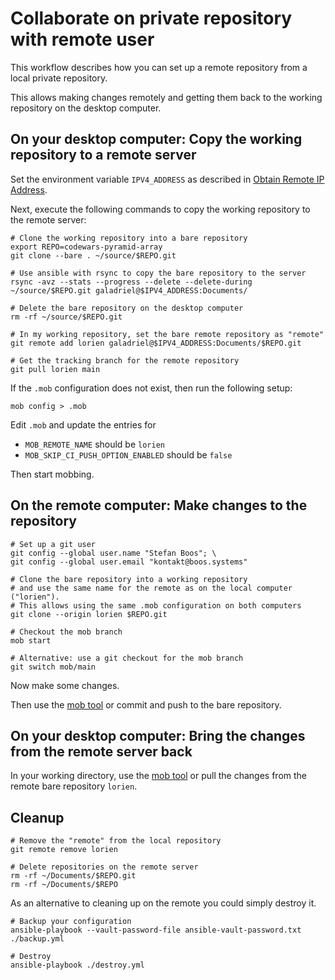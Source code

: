 # Collaborate on private repository with remote user

This workflow describes how you can set up a remote repository from a local
private repository.

This allows making changes remotely and getting them back to the working
repository on the desktop computer.

## On your desktop computer: Copy the working repository to a remote server

Set the environment variable `IPV4_ADDRESS` as described in
[Obtain Remote IP Address](./obtain-remote-ip-address.md).

Next, execute the following commands to copy the working repository to the
remote server:

```shell
# Clone the working repository into a bare repository
export REPO=codewars-pyramid-array
git clone --bare . ~/source/$REPO.git

# Use ansible with rsync to copy the bare repository to the server
rsync -avz --stats --progress --delete --delete-during ~/source/$REPO.git galadriel@$IPV4_ADDRESS:Documents/

# Delete the bare repository on the desktop computer
rm -rf ~/source/$REPO.git

# In my working repository, set the bare remote repository as "remote"
git remote add lorien galadriel@$IPV4_ADDRESS:Documents/$REPO.git

# Get the tracking branch for the remote repository
git pull lorien main
```

If the `.mob` configuration does not exist, then run the following setup:

```shell
mob config > .mob
```

Edit `.mob` and update the entries for

- `MOB_REMOTE_NAME` should be `lorien`
- `MOB_SKIP_CI_PUSH_OPTION_ENABLED` should be `false`

Then start mobbing.

## On the remote computer: Make changes to the repository

```shell
# Set up a git user
git config --global user.name "Stefan Boos"; \
git config --global user.email "kontakt@boos.systems"

# Clone the bare repository into a working repository
# and use the same name for the remote as on the local computer ("lorien").
# This allows using the same .mob configuration on both computers
git clone --origin lorien $REPO.git

# Checkout the mob branch
mob start

# Alternative: use a git checkout for the mob branch
git switch mob/main
```

Now make some changes.

Then use the [mob tool](https://mob.sh) or commit and push to the bare
repository.

## On your desktop computer: Bring the changes from the remote server back

In your working directory, use the [mob tool](https://mob.sh) or pull the
changes from the remote bare repository `lorien`.

## Cleanup

```shell
# Remove the "remote" from the local repository
git remote remove lorien

# Delete repositories on the remote server
rm -rf ~/Documents/$REPO.git
rm -rf ~/Documents/$REPO
```

As an alternative to cleaning up on the remote you could simply destroy it.

```shell
# Backup your configuration
ansible-playbook --vault-password-file ansible-vault-password.txt ./backup.yml

# Destroy
ansible-playbook ./destroy.yml
```
